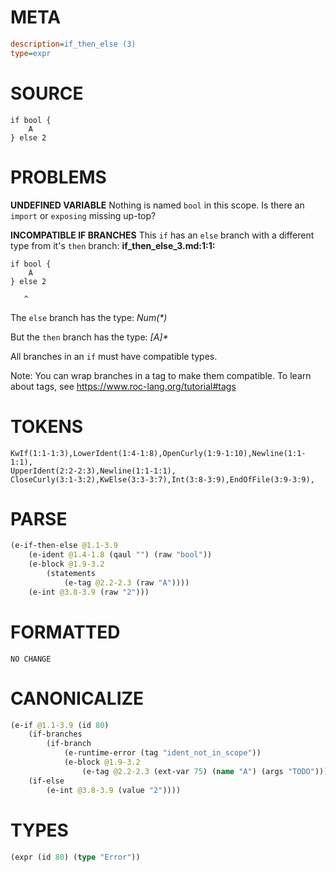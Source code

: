 # META
~~~ini
description=if_then_else (3)
type=expr
~~~
# SOURCE
~~~roc
if bool {
	A
} else 2
~~~
# PROBLEMS
**UNDEFINED VARIABLE**
Nothing is named `bool` in this scope.
Is there an `import` or `exposing` missing up-top?

**INCOMPATIBLE IF BRANCHES**
This `if` has an `else` branch with a different type from it's `then` branch:
**if_then_else_3.md:1:1:**
```roc
if bool {
	A
} else 2
```
       ^

The `else` branch has the type:
    _Num(*)_

But the `then` branch has the type:
    _[A]*_

All branches in an `if` must have compatible types.

Note: You can wrap branches in a tag to make them compatible.
To learn about tags, see <https://www.roc-lang.org/tutorial#tags>

# TOKENS
~~~zig
KwIf(1:1-1:3),LowerIdent(1:4-1:8),OpenCurly(1:9-1:10),Newline(1:1-1:1),
UpperIdent(2:2-2:3),Newline(1:1-1:1),
CloseCurly(3:1-3:2),KwElse(3:3-3:7),Int(3:8-3:9),EndOfFile(3:9-3:9),
~~~
# PARSE
~~~clojure
(e-if-then-else @1.1-3.9
	(e-ident @1.4-1.8 (qaul "") (raw "bool"))
	(e-block @1.9-3.2
		(statements
			(e-tag @2.2-2.3 (raw "A"))))
	(e-int @3.8-3.9 (raw "2")))
~~~
# FORMATTED
~~~roc
NO CHANGE
~~~
# CANONICALIZE
~~~clojure
(e-if @1.1-3.9 (id 80)
	(if-branches
		(if-branch
			(e-runtime-error (tag "ident_not_in_scope"))
			(e-block @1.9-3.2
				(e-tag @2.2-2.3 (ext-var 75) (name "A") (args "TODO")))))
	(if-else
		(e-int @3.8-3.9 (value "2"))))
~~~
# TYPES
~~~clojure
(expr (id 80) (type "Error"))
~~~
